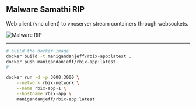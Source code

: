## Malware Samathi RIP

Web client (vnc client) to vncserver stream containers through websockets.

![Malware RIP](/static/img/app.rbix.com.png)

---

```bash
# build the docker image
docker build -t manigandanjeff/rbix-app:latest .
docker push manigandanjeff/rbix-app:latest
# ---------------------------------------------

docker run -d -p 3000:3000 \
    --network rbix-network \
    --name rbix-app-1 \
    --hostname rbix-app \
    manigandanjeff/rbix-app:latest
```
